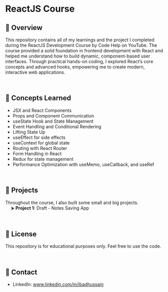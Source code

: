 # ReactJS Course
## 🚀 Overview
This repository contains all of my learnings and the project I completed during the ReactJS Development Course by Code Help on YouTube. The course provided a solid foundation in frontend development with React and helped me understand how to build dynamic, component-based user interfaces. Through practical hands-on coding, I explored React’s core concepts and advanced hooks, empowering me to create modern, interactive web applications.

<br>

## 🚀 Concepts Learned
- JSX and React Components
- Props and Component Communication
- useState Hook and State Management
- Event Handling and Conditional Rendering
- Lifting State Up
- useEffect for side effects
- useContext for global state
- Routing with React Router
- Form Handling in React
- Redux for state management
- Performance Optimization with useMemo, useCallback, and useRef

<br>

## 🚀 Projects
Throughout the course, I also built some small and big projects.
<br>
&emsp; ⮞ **Project 1:** Draft - Notes Saving App

<br>

## 🚀 License
This repository is for educational purposes only. Feel free to use the code.

<br>

## 🚀 Contact
- LinkedIn: www.linkedin.com/in/ibadhussain